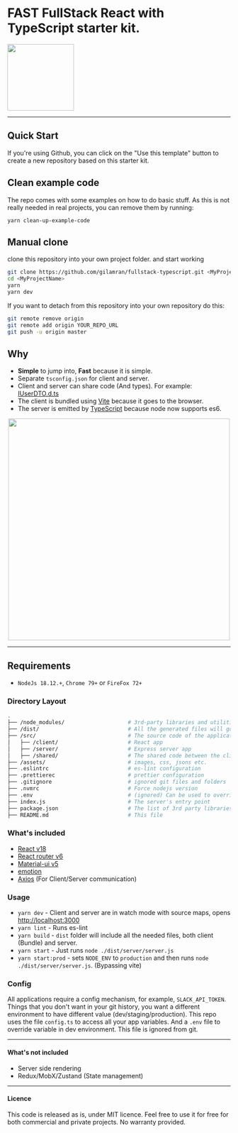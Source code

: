 # FAST FullStack React with TypeScript starter kit.

<img src="https://github.com/gilamran/fullstack-typescript/raw/master/assets/images/logo.png" width="150">

---

## Quick Start

If you're using Github, you can click on the "Use this template" button to create a new repository based on this starter kit.

## Clean example code
The repo comes with some examples on how to do basic stuff. As this is not really needed in real projects, you can remove them by running:
```
yarn clean-up-example-code
```

## Manual clone
clone this repository into your own project folder. and start working

```bash
git clone https://github.com/gilamran/fullstack-typescript.git <MyProjectName>
cd <MyProjectName>
yarn
yarn dev
```

If you want to detach from this repository into your own repository do this:

```bash
git remote remove origin
git remote add origin YOUR_REPO_URL
git push -u origin master
```

## Why

- **Simple** to jump into, **Fast** because it is simple.
- Separate `tsconfig.json` for client and server.
- Client and server can share code (And types). For example: [IUserDTO.d.ts](https://github.com/gilamran/fullstack-typescript/blob/master/src/shared/IUserDTO.d.ts)
- The client is bundled using [Vite](https://github.com/vitejs/vite) because it goes to the browser.
- The server is emitted by [TypeScript](https://github.com/Microsoft/TypeScript) because node now supports es6.

<p align="center"> 
<img src="https://github.com/gilamran/fullstack-typescript/raw/master/assets/images/flow.png" width="500">
</p>

---

## Requirements

- `NodeJs 18.12.+`, `Chrome 79+` or `FireFox 72+`

### Directory Layout

```bash
.
├── /node_modules/                    # 3rd-party libraries and utilities
├── /dist/                            # All the generated files will go here, and will run from this folder
├── /src/                             # The source code of the application
│   ├── /client/                      # React app
│   ├── /server/                      # Express server app
│   ├── /shared/                      # The shared code between the client and the server
├── /assets/                          # images, css, jsons etc.
├── .eslintrc                         # es-lint configuration
├── .prettierec                       # prettier configuration
├── .gitignore                        # ignored git files and folders
├── .nvmrc                            # Force nodejs version
├── .env                              # (ignored) Can be used to override environment variables
├── index.js                          # The server's entry point
├── package.json                      # The list of 3rd party libraries and utilities
├── README.md                         # This file
```

### What's included

- [React v18](https://facebook.github.io/react/)
- [React router v6](https://github.com/ReactTraining/react-router)
- [Material-ui v5](https://github.com/mui-org/material-ui)
- [emotion](https://emotion.sh/docs/introduction)
- [Axios](https://github.com/mzabriskie/axios) (For Client/Server communication)

### Usage

- `yarn dev` - Client and server are in watch mode with source maps, opens [http://localhost:3000](http://localhost:3000)
- `yarn lint` - Runs es-lint
- `yarn build` - `dist` folder will include all the needed files, both client (Bundle) and server.
- `yarn start` - Just runs `node ./dist/server/server.js`
- `yarn start:prod` - sets `NODE_ENV` to `production` and then runs `node ./dist/server/server.js`. (Bypassing vite)

### Config

All applications require a config mechanism, for example, `SLACK_API_TOKEN`. Things that you don't want in your git history, you want a different environment to have different value (dev/staging/production). This repo uses the file `config.ts` to access all your app variables. And a `.env` file to override variable in dev environment. This file is ignored from git.

---

#### What's not included

- Server side rendering
- Redux/MobX/Zustand (State management)

---

#### Licence

This code is released as is, under MIT licence. Feel free to use it for free for both commercial and private projects. No warranty provided.
